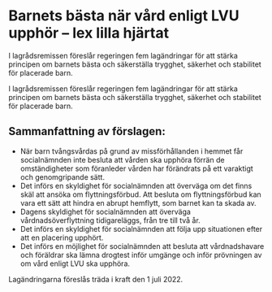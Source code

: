 # Barnets bästa när vård enligt LVU upphör – lex lilla hjärtat

I lagrådsremissen föreslår regeringen fem lagändringar för att stärka principen om barnets bästa och säkerställa trygghet, säkerhet och stabilitet för placerade barn.

I lagrådsremissen föreslår regeringen fem lagändringar för att stärka principen om barnets bästa och säkerställa trygghet, säkerhet och stabilitet för placerade barn.

## Sammanfattning av förslagen:

* När barn tvångsvårdas på grund av missförhållanden i hemmet får socialnämnden inte besluta att vården ska upphöra förrän de omständigheter som föranleder vården har förändrats på ett varaktigt och genomgripande sätt.
* Det införs en skyldighet för socialnämnden att överväga om det finns skäl att ansöka om flyttningsförbud. Att besluta om flyttningsförbud kan vara ett sätt att hindra en abrupt hemflytt, som barnet kan ta skada av.
* Dagens skyldighet för socialnämnden att överväga vårdnadsöverflyttning tidigareläggs, från tre till två år.
* Det införs en skyldighet för socialnämnden att följa upp situationen efter att en placering upphört.
* Det införs en möjlighet för socialnämnden att besluta att vårdnadshavare och föräldrar ska lämna drogtest inför umgänge och inför prövningen av om vård enligt LVU ska upphöra.

Lagändringarna föreslås träda i kraft den 1 juli 2022.
